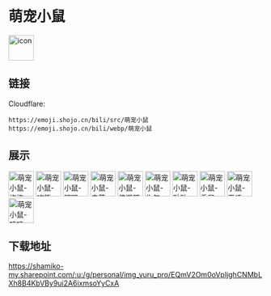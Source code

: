 # 萌宠小鼠
<img src="https://emoji.shojo.cn/bili/src/萌宠小鼠/icon.png" width="50" height="50" alt="icon">

## 链接
Cloudflare:
```
https://emoji.shojo.cn/bili/src/萌宠小鼠
https://emoji.shojo.cn/bili/webp/萌宠小鼠
```
## 展示
<img src="https://emoji.shojo.cn/bili/src/萌宠小鼠/萌宠小鼠-抱抱.png" width="50" height="50" alt="萌宠小鼠-抱抱">
<img src="https://emoji.shojo.cn/bili/src/萌宠小鼠/萌宠小鼠-吃货.png" width="50" height="50" alt="萌宠小鼠-吃货">
<img src="https://emoji.shojo.cn/bili/src/萌宠小鼠/萌宠小鼠-嘿嘿.png" width="50" height="50" alt="萌宠小鼠-嘿嘿">
<img src="https://emoji.shojo.cn/bili/src/萌宠小鼠/萌宠小鼠-卖萌.png" width="50" height="50" alt="萌宠小鼠-卖萌">
<img src="https://emoji.shojo.cn/bili/src/萌宠小鼠/萌宠小鼠-伸懒腰.png" width="50" height="50" alt="萌宠小鼠-伸懒腰">
<img src="https://emoji.shojo.cn/bili/src/萌宠小鼠/萌宠小鼠-生气.png" width="50" height="50" alt="萌宠小鼠-生气">
<img src="https://emoji.shojo.cn/bili/src/萌宠小鼠/萌宠小鼠-贴贴.png" width="50" height="50" alt="萌宠小鼠-贴贴">
<img src="https://emoji.shojo.cn/bili/src/萌宠小鼠/萌宠小鼠-委屈.png" width="50" height="50" alt="萌宠小鼠-委屈">
<img src="https://emoji.shojo.cn/bili/src/萌宠小鼠/萌宠小鼠-无语.png" width="50" height="50" alt="萌宠小鼠-无语">
<img src="https://emoji.shojo.cn/bili/src/萌宠小鼠/萌宠小鼠-嘻嘻.png" width="50" height="50" alt="萌宠小鼠-嘻嘻">

## 下载地址

https://shamiko-my.sharepoint.com/:u:/g/personal/img_yuru_pro/EQmV2Om0oVpIjghCNMbLXh8B4KbVBy9ui2A6ixmsoYyCxA